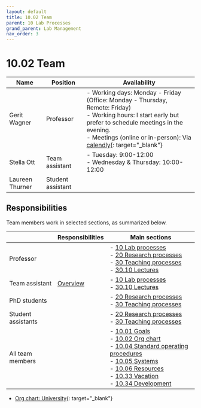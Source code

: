 ```yaml
---
layout: default
title: 10.02 Team
parent: 10 Lab Processes
grand_parent: Lab Management
nav_order: 3
---
```


# 10.02 Team

| Name                   | Position           | Availability                    |
|------------------------|--------------------|---------------------------------|
| Gerit Wagner           | Professor          | - Working days: Monday - Friday (Office: Monday - Thursday, Remote: Friday)<br> - Working hours: I start early but prefer to schedule meetings in the evening.<br>- Meetings (online or in-person): Via [calendly](https://calendly.com/gerit-wagner/30min?month=2023-07){: target="_blank"} |
| Stella Ott             | Team assistant     | - Tuesday: 9:00-12:00 <br> - Wednesday & Thursday: 10:00-12:00 |
| Laureen Thurner        | Student assistant  |                                 |

<!--
Availabilities are shared on a voluntary basis.
Availability information may refer to days in-the-office vs. remote, or preferred meeting days/times.
For teaching assistants, calendly can be useful to communicate availabilities for online meetings.
-->

## Responsibilities

Team members work in selected sections, as summarized below.

|                               | Responsibilities | Main sections                                                                                                                                                                                                                                                                                                                                                                                                                   |
|-------------------------------|------------------|------------------------------------------------------------------------------------------------------------------------------------------------------------------------------------------------------------------------------------------------------------------------------------------------------------------------------------------------------------|
| Professor                     |                  | -  [10 Lab processes](..)<br> -  [20 Research processes](../../20-research/20_processes/)<br> -  [30 Teaching processes](../../30-teaching/30_processes/) <br>-  [30.10 Lectures](../../30-teaching/30_processes/30.10.lecture.html)                                                                                                                                                                                                                                                                                            |
| Team assistant                | [Overview](10.09.team_assistance.html)    | -  [10 Lab processes](..)<br> -  [30.10 Lectures](../../30-teaching/30_processes/30.10.lecture.html)                                                                                                                                                                                                                                                                                            |
| PhD students                  |                  | -  [20 Research processes](../../20-research/20_processes/)<br> -  [30 Teaching processes](../../30-teaching/30_processes/)                                                                                                                                                                                                                                                                                              |
| Student assistants            |                  | -  [20 Research processes](../../20-research/20_processes/) <br>-  [30 Teaching processes](../../30-teaching/30_processes/)                                                                                                                                                                                                                                                                                                                                                              |
| All team members              |                  | -  [10.01 Goals](10.01.goals.html)<br> -  [10.02 Org chart](10.02.team.html)<br> -  [10.04 Standard operating procedures](10.04.sop.html)<br> -  [10.05 Systems](10.05.systems-overview.html)<br> -  [10.06 Resources](10.06.resources.html)<br> -  [10.33 Vacation](10.33.vacation.html)<br> -  [10.34 Development](10.34.development.html)<br> |

- [Org chart: University](https://www.uni-bamberg.de/zuv/){: target="_blank"}

<!-- 
Team members and responsibilities (ideally with reference to specific categories)
other units
-->
